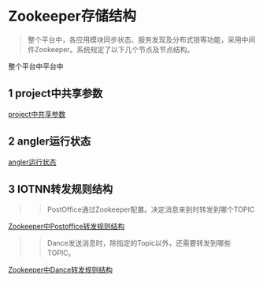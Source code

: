 # Zookeeper存储结构
>整个平台中，各应用模块同步状态、服务发现及分布式锁等功能，采用中间件Zookeeper。系统规定了以下几个节点及节点结构。

整个平台中平台中

## 1 project中共享参数

[project中共享参数](https://github.com/IvoryRaptor/InvoryRaptor/blob/master/zookeeper/PROJECT.md)

## 2 angler运行状态
[angler运行状态](https://github.com/IvoryRaptor/InvoryRaptor/blob/master/zookeeper/ANGLER.md)

## 3 IOTNN转发规则结构
>> PostOffice通过Zookeeper配置。决定消息来到时转发到哪个TOPIC

[Zookeeper中Postoffice转发规则结构](https://github.com/IvoryRaptor/InvoryRaptor/blob/master/zookeeper/POSTOFFICE.md)

>> Dance发送消息时，除指定的Topic以外，还需要转发到哪些TOPIC。

[Zookeeper中Dance转发规则结构](https://github.com/IvoryRaptor/InvoryRaptor/blob/master/zookeeper/DANCE.md)
